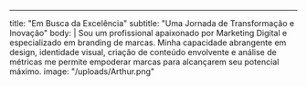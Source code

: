 ---
title: "Em Busca da Excelência"
subtitle: "Uma Jornada de Transformação e Inovação"
body: |
  Sou um profissional apaixonado por Marketing Digital e especializado em branding de marcas. Minha capacidade abrangente em design, identidade visual, criação de conteúdo envolvente e análise de métricas me permite empoderar marcas para alcançarem seu potencial máximo.
image: "/uploads/Arthur.png"